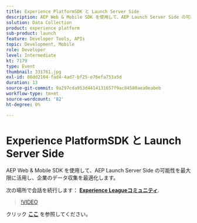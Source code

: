 ```yaml
---
title: Experience PlatformSDK と Launch Server Side
description: AEP Web & Mobile SDK を使用して、AEP Launch Server Side の可能性を最大限に活用し、企業のデータ収集を最適化します。 このセッションは、Adobe Developers Live Content イベントの一部として配信されました。
solution: Data Collection
product: experience platform
sub-product: launch
feature: Developer Tools, APIs
topic: Development, Mobile
role: Developer
level: Intermediate
kt: 7179
type: Event
thumbnail: 331761.jpg
exl-id: 86dd2104-fad4-4ad7-bf25-e76efa753a5d
duration: 13
source-git-commit: 9a297cda953d4414131657f9ac84580aea0eabeb
workflow-type: tm+mt
source-wordcount: '82'
ht-degree: 0%

---
```


# Experience PlatformSDK と Launch Server Side

AEP Web &amp; Mobile SDK を使用して、AEP Launch Server Side の可能性を最大限に活用し、企業のデータ収集を最適化します。

次の場所で会話を続行します： **[Experience Leagueコミュニティ](https://adobe.ly/36Yd3v6)**.

>[!VIDEO](https://video.tv.adobe.com/v/331761/?quality=12&learn=on&hidetitle=true)

クリック **[ここ](/help/adobe-developers-live/assets/experience-platform-sdk-launch.pdf)** を参照してください。
